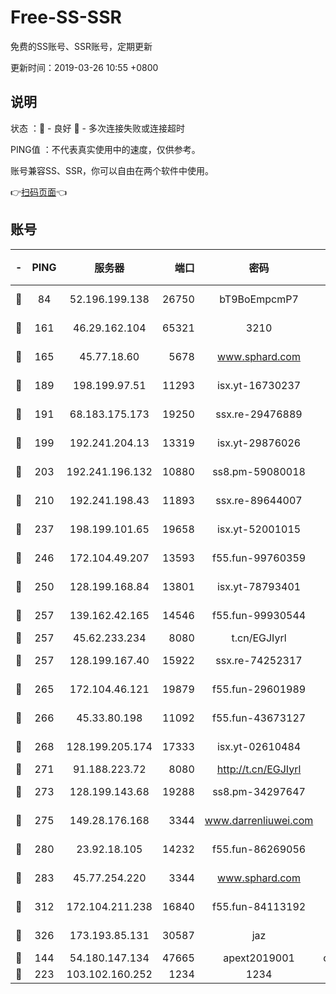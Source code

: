 # Free-SS-SSR

免费的SS账号、SSR账号，定期更新

更新时间：2019-03-26 10:55 +0800

## 说明

状态     ：🙂 - 良好 🙁 - 多次连接失败或连接超时

PING值   ：不代表真实使用中的速度，仅供参考。

账号兼容SS、SSR，你可以自由在两个软件中使用。

👉[扫码页面](https://liesauer.github.io/Free-SS-SSR/)👈

## 账号

|-|PING|服务器|端口|密码|加密方式|区域|
|:----:|:----:|:-----:|-----:|:----:|:----:|:----:|
|🙂|84|52.196.199.138|26750|bT9BoEmpcmP7|aes-256-cfb|JP|
|🙂|161|46.29.162.104|65321|3210|aes-256-ctr|RU|
|🙂|165|45.77.18.60|5678|www.sphard.com|aes-256-cfb|JP|
|🙂|189|198.199.97.51|11293|isx.yt-16730237|aes-256-cfb|US|
|🙂|191|68.183.175.173|19250|ssx.re-29476889|aes-256-cfb|US|
|🙂|199|192.241.204.13|13319|isx.yt-29876026|aes-256-cfb|US|
|🙂|203|192.241.196.132|10880|ss8.pm-59080018|aes-256-cfb|US|
|🙂|210|192.241.198.43|11893|ssx.re-89644007|aes-256-cfb|US|
|🙂|237|198.199.101.65|19658|isx.yt-52001015|aes-256-cfb|US|
|🙂|246|172.104.49.207|13593|f55.fun-99760359|aes-256-cfb|SG|
|🙂|250|128.199.168.84|13801|isx.yt-78793401|aes-256-cfb|SG|
|🙂|257|139.162.42.165|14546|f55.fun-99930544|aes-256-cfb|SG|
|🙂|257|45.62.233.234|8080|t.cn/EGJIyrl|rc4-md5|CA|
|🙂|257|128.199.167.40|15922|ssx.re-74252317|aes-256-cfb|SG|
|🙂|265|172.104.46.121|19879|f55.fun-29601989|aes-256-cfb|SG|
|🙂|266|45.33.80.198|11092|f55.fun-43673127|aes-256-cfb|US|
|🙂|268|128.199.205.174|17333|isx.yt-02610484|aes-256-cfb|SG|
|🙂|271|91.188.223.72|8080|http://t.cn/EGJIyrl|rc4-md5|RU|
|🙂|273|128.199.143.68|19288|ss8.pm-34297647|aes-256-cfb|SG|
|🙂|275|149.28.176.168|3344|www.darrenliuwei.com|aes-256-cfb|AU|
|🙂|280|23.92.18.105|14232|f55.fun-86269056|aes-256-cfb|US|
|🙂|283|45.77.254.220|3344|www.sphard.com|aes-256-cfb|SG|
|🙂|312|172.104.211.238|16840|f55.fun-84113192|aes-256-cfb|US|
|🙂|326|173.193.85.131|30587|jaz|aes-256-cfb|US|
|🙂|144|54.180.147.134|47665|apext2019001|chacha20|KR|
|🙂|223|103.102.160.252|1234|1234|rc4-md5|JP|
